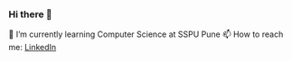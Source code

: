 ### Hi there 👋
🌱 I’m currently learning Computer Science at SSPU Pune
📫 How to reach me: [LinkedIn](https://www.linkedin.com/in/athyadw45/)

<!--
**Athyadw45/Athyadw45** is a ✨ _special_ ✨ repository because its `README.md` (this file) appears on your GitHub profile.

Here are some ideas to get you started:

- 🔭 I’m currently working on ...
- 
- 👯 I’m looking to collaborate on ...
- 🤔 I’m looking for help with ...
- 💬 Ask me about ...
- 📫 How to reach me: [LinkedIn](https://www.linkedin.com/in/athyadw45/)
- 😄 Pronouns: ...
- ⚡ Fun fact: ...
-->
